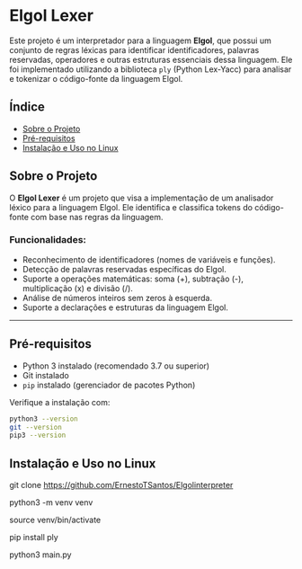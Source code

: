 # Elgol Lexer

Este projeto é um interpretador para a linguagem **Elgol**, que possui um conjunto de regras léxicas para identificar identificadores, palavras reservadas, operadores e outras estruturas essenciais dessa linguagem. Ele foi implementado utilizando a biblioteca `ply` (Python Lex-Yacc) para analisar e tokenizar o código-fonte da linguagem Elgol.

## Índice

- [Sobre o Projeto](#sobre-o-projeto)
- [Pré-requisitos](#pré-requisitos)
- [Instalação e Uso no Linux](#instalação-e-uso-no-linux)

## Sobre o Projeto

O **Elgol Lexer** é um projeto que visa a implementação de um analisador léxico para a linguagem Elgol. Ele identifica e classifica tokens do código-fonte com base nas regras da linguagem.

### Funcionalidades:
- Reconhecimento de identificadores (nomes de variáveis e funções).
- Detecção de palavras reservadas específicas do Elgol.
- Suporte a operações matemáticas: soma (+), subtração (-), multiplicação (x) e divisão (/).
- Análise de números inteiros sem zeros à esquerda.
- Suporte a declarações e estruturas da linguagem Elgol.

---

## Pré-requisitos

- Python 3 instalado (recomendado 3.7 ou superior)
- Git instalado
- `pip` instalado (gerenciador de pacotes Python)

Verifique a instalação com:

```bash
python3 --version
git --version
pip3 --version
```
## Instalação e Uso no Linux
git clone https://github.com/ErnestoTSantos/Elgolinterpreter

python3 -m venv venv

source venv/bin/activate

pip install ply

python3 main.py

